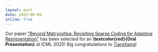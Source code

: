 ```yaml
---
layout: post
date: 2025-06-09
inline: true
---
```


Our paper ["Beyond Matryoshka: Revisiting Sparse Coding for Adaptive Representation"](https://arxiv.org/abs/2503.01776) has been selected for an <strong>\textcolor{red}{Oral Presentation}</strong> at ICML 2025! Big congratulations to [Tiansheng](https://neilwen987.github.io)!
